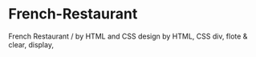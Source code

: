 # French-Restaurant
French Restaurant / by HTML and CSS
design by HTML, CSS 
div, flote & clear, display, 
